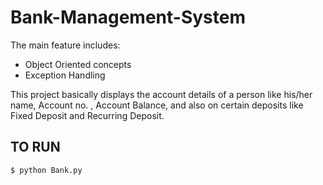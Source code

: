 # Bank-Management-System
The main feature includes: 
 - Object Oriented concepts
 - Exception Handling
 
This project basically displays the account details of a person like his/her name, Account no. , Account Balance, and also on certain deposits like Fixed Deposit and Recurring Deposit.

## TO RUN
```
$ python Bank.py
```
